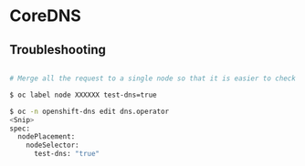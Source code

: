 # CoreDNS

## Troubleshooting

```bash

# Merge all the request to a single node so that it is easier to check logs

$ oc label node XXXXXX test-dns=true

$ oc -n openshift-dns edit dns.operator
<Snip>
spec:
  nodePlacement:
    nodeSelector:
      test-dns: "true"
```
